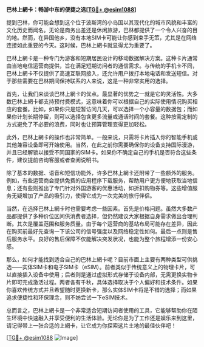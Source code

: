 **巴林上網卡：畅游中东的便捷之选[[TG💪+ @esim1088](https://t.me/s/esim1088)]**

提到巴林，你可能会想到这个位于波斯湾的小岛国以其现代化的城市风貌和丰富的文化历史而闻名。无论是商务出差还是休闲旅游，巴林都提供了一个令人兴奋的目的地。然而，在异国他乡，没有本地SIM卡可能让你感到束手无策，尤其是在网络连接如此重要的今天。这时候，巴林上網卡就显得尤为重要了。

巴林上網卡是一种专门为游客和短期居民设计的移动数据解决方案。这种卡片通常由当地电信运营商提供，旨在满足短期访问者的通信需求。与传统的手机卡不同，巴林上網卡不仅提供了高速互联网接入，还允许用户拨打本地电话和发送短信。对于那些需要在巴林期间保持联系的人来说，这是一种非常实用的选择。

首先，让我们来谈谈巴林上網卡的优点。最显著的优势之一就是它的灵活性。大多数巴林上網卡都支持预付费模式，这意味着你可以根据自己的实际使用情况购买相应的套餐。比如，如果你只是短暂访问几天，可以选择一个小容量的数据包；而如果你计划长期停留，则可以选择包含更多流量或通话时间的套餐。这种按需定制的方式避免了不必要的浪费，同时也让预算管理变得更加轻松。

此外，巴林上網卡的操作也非常简单。一般来说，只需将卡片插入你的智能手机或其他兼容设备即可开始使用。当然，在此之前你需要确保你的设备支持国际漫游，并且已经解锁以接受不同国家的SIM卡。如果你不确定自己的手机是否符合这些条件，建议提前咨询客服或者查阅说明书。

除了基本的数据、语音和短信功能外，许多巴林上網卡还附带了一些额外的服务。例如，有些运营商会提供免费的应用程序下载服务，帮助用户更方便地获取当地信息；还有些则推出了专门针对外国游客的优惠活动，如折扣购物券等。这些增值服务无疑增加了产品的吸引力，使得它成为一次完美的旅行伴侣。

当然，在选择巴林上網卡时也需要考虑一些因素。首先是价格问题。虽然大多数产品都提供了多种价位区间供消费者选择，但仍然建议大家根据自身需求做出合理判断。其次是覆盖范围和服务质量。由于每个运营商的基站布局可能存在差异，因此在购买前最好先查询一下该公司的信号强度以及网络稳定性如何。最后一点则是售后服务水平。良好的售后保障不仅能解决突发状况，也能为整个旅程增添一份安心感。

那么，如何才能找到适合自己的巴林上網卡呢？目前市面上主要有两种类型可供挑选——实体SIM卡和电子SIM卡（eSIM）。前者类似于传统意义上的物理卡片，可以直接插入设备中使用；后者则是通过虚拟形式存储于设备内部，无需更换实物卡片即可完成激活过程。两者各有千秋，具体选择取决于个人偏好和技术条件。如果你喜欢传统方式并且希望随时更换新卡，那么实体SIM卡将是不错的选择；而如果追求便捷性和环保理念，则不妨尝试一下eSIM技术。

总而言之，巴林上網卡是一个非常适合短期访问者使用的工具，它能够帮助你在陌生环境中快速融入并享受便利的生活体验。无论你是为了工作还是娱乐来到这里，请记得带上一张合适的上網卡，让它成为你探索这片土地的最佳伙伴吧！

[[TG💪+ @esim1088](https://t.me/s/esim1088) ![Image](https://i.postimg.cc/4NQfJmqS/Snipaste-2025-05-13-00-14-12.png)]